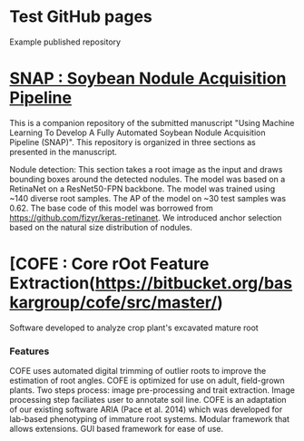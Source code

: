 # Test GitHub pages  
Example published repository  

# [SNAP : Soybean Nodule Acquisition Pipeline](https://github.com/znjubery/snap)  

This is a companion repository of the submitted manuscript "Using Machine Learning To Develop A Fully Automated Soybean Nodule Acquisition Pipeline (SNAP)". This repository is organized in three sections as presented in the manuscript.

Nodule detection: This section takes a root image as the input and draws bounding boxes around the detected nodules. The model was based on a RetinaNet on a ResNet50-FPN backbone. The model was trained using ~140 diverse root samples. The AP of the model on ~30 test samples was 0.62. The base code of this model was borrowed from https://github.com/fizyr/keras-retinanet. We introduced anchor selection based on the natural size distribution of nodules.



# [COFE : Core rOot Feature Extraction(https://bitbucket.org/baskargroup/cofe/src/master/)  

Software developed to analyze crop plant's excavated mature root

### Features
COFE uses automated digital trimming of outlier roots to improve the estimation of root angles.
COFE is optimized for use on adult, field-grown plants.
Two steps process: image pre-processing and trait extraction. Image processing step faciliates user to annotate soil line.
COFE is an adaptation of our existing software ARIA (Pace et al. 2014) which was developed for lab-based phenotyping of immature root systems.
Modular framework that allows extensions.
GUI based framework for ease of use.


